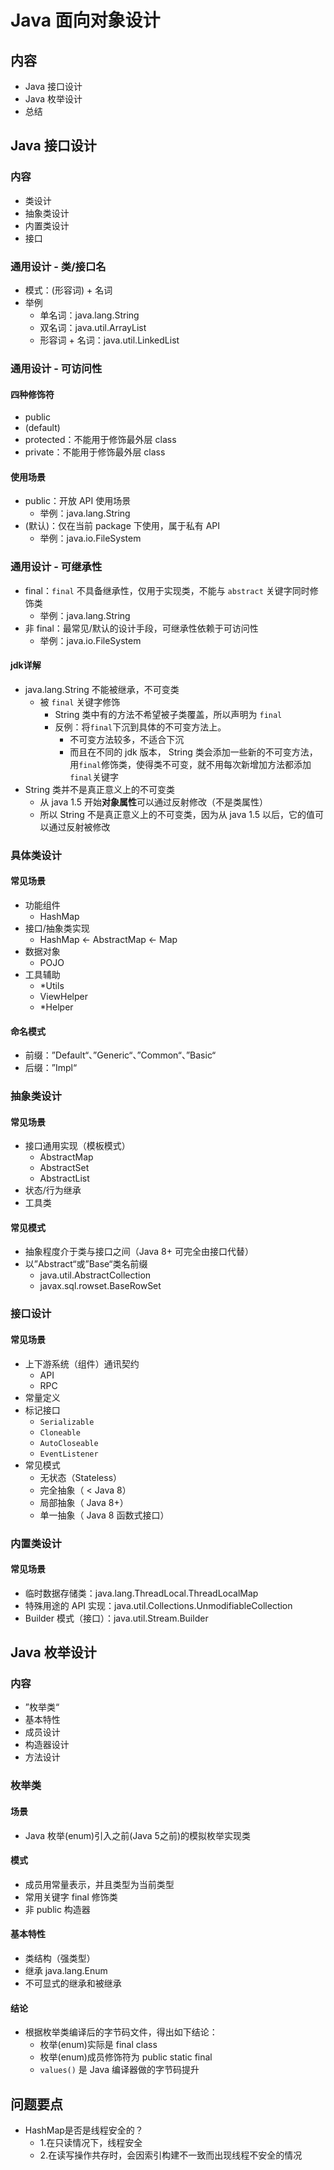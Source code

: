 # Java 面向对象设计

## 内容

* Java 接口设计
* Java 枚举设计
* 总结



## Java 接口设计

### 内容

* 类设计
* 抽象类设计
* 内置类设计
* 接口

### 通用设计 - 类/接口名

* 模式：(形容词) + 名词
* 举例
  * 单名词：java.lang.String
  * 双名词：java.util.ArrayList
  * 形容词 + 名词：java.util.LinkedList

### 通用设计 - 可访问性

#### 四种修饰符

* public
* (default)
* protected：不能用于修饰最外层 class
* private：不能用于修饰最外层 class

#### 使用场景

* public：开放 API 使用场景
  * 举例：java.lang.String
* (默认)：仅在当前 package 下使用，属于私有 API
  * 举例：java.io.FileSystem

### 通用设计 - 可继承性

* final：`final` 不具备继承性，仅用于实现类，不能与 `abstract` 关键字同时修饰类
  * 举例：java.lang.String
* 非 final：最常见/默认的设计手段，可继承性依赖于可访问性
  * 举例：java.io.FileSystem

#### jdk详解

* java.lang.String 不能被继承，不可变类
  * 被 `final` 关键字修饰
    * String 类中有的方法不希望被子类覆盖，所以声明为 `final`
    * 反例：将`final`下沉到具体的不可变方法上。
      * 不可变方法较多，不适合下沉
      * 而且在不同的 jdk 版本， String 类会添加一些新的不可变方法，用`final`修饰类，使得类不可变，就不用每次新增加方法都添加`final`关键字
* String 类并不是真正意义上的不可变类
  * 从 java 1.5 开始**对象属性**可以通过反射修改（不是类属性）
  * 所以 String 不是真正意义上的不可变类，因为从 java 1.5 以后，它的值可以通过反射被修改

### 具体类设计

#### 常见场景

* 功能组件
  * HashMap
* 接口/抽象类实现
  * HashMap <- AbstractMap <- Map
* 数据对象
  * POJO
* 工具辅助
  * *Utils
  * ViewHelper
  * *Helper

#### 命名模式

* 前缀：”Default“、”Generic“、”Common“、”Basic“
* 后缀：”Impl“

### 抽象类设计

#### 常见场景

* 接口通用实现（模板模式）
  * AbstractMap
  * AbstractSet
  * AbstractList
* 状态/行为继承
* 工具类

#### 常见模式

* 抽象程度介于类与接口之间（Java 8+ 可完全由接口代替）
* 以”Abstract“或”Base“类名前缀
  * java.util.AbstractCollection
  * javax.sql.rowset.BaseRowSet

### 接口设计

#### 常见场景

* 上下游系统（组件）通讯契约
  * API
  * RPC
* 常量定义
* 标记接口
  * `Serializable`
  * `Cloneable`
  * `AutoCloseable`
  * `EventListener` 
* 常见模式
  * 无状态（Stateless）
  * 完全抽象（ < Java 8）
  * 局部抽象（ Java 8+）
  * 单一抽象（ Java 8 函数式接口）

### 内置类设计

#### 常见场景

* 临时数据存储类：java.lang.ThreadLocal.ThreadLocalMap
* 特殊用途的 API 实现：java.util.Collections.UnmodifiableCollection
* Builder 模式（接口）：java.util.Stream.Builder



## Java 枚举设计

### 内容

* ”枚举类“
* 基本特性
* 成员设计
* 构造器设计
* 方法设计

### 枚举类

#### 场景

* Java 枚举(enum)引入之前(Java 5之前)的模拟枚举实现类

#### 模式

* 成员用常量表示，并且类型为当前类型
* 常用关键字 final 修饰类
* 非 public 构造器

#### 基本特性

* 类结构（强类型）
* 继承 java.lang.Enum
* 不可显式的继承和被继承

#### 结论

* 根据枚举类编译后的字节码文件，得出如下结论：
  * 枚举(enum)实际是 final class
  * 枚举(enum)成员修饰符为 public static final
  * `values()` 是 Java 编译器做的字节码提升





## 问题要点

* HashMap是否是线程安全的？
  * 1.在只读情况下，线程安全
  * 2.在读写操作共存时，会因索引构建不一致而出现线程不安全的情况

